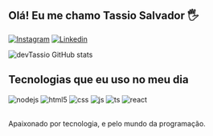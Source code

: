 ## Olá! Eu me chamo Tassio Salvador 🖐️

[![Instagram](https://img.shields.io/badge/Instagram-E4405F?style=for-the-badge&logo=instagram&logoColor=white)](https://instagram.com/tassio.dev)
[![Linkedin](https://img.shields.io/badge/LinkedIn-0077B5?style=for-the-badge&logo=linkedin&logoColor=white)](https://linkedin.com/in/tassio-salvador-32ba44164)


![devTassio GitHub stats](https://github-readme-stats.vercel.app/api?username=devTassio&hide=contribs,prs)

## Tecnologias que eu uso no meu dia

<div style="display: inline_block">
<img align="center" alt="nodejs" src="https://img.shields.io/badge/Node.js-43853D?style=for-the-badge&logo=node.js&logoColor=white" />
  <img align="center" alt="html5" src="https://img.shields.io/badge/HTML5-E34F26?style=for-the-badge&logo=html5&logoColor=white" />
  <img align="center" alt="css" src="https://img.shields.io/badge/CSS3-1572B6?style=for-the-badge&logo=css3&logoColor=white" />
  <img align="center" alt="js" src="https://img.shields.io/badge/JavaScript-F7DF1E?style=for-the-badge&logo=javascript&logoColor=black" />
  <img align="center" alt="ts" src="https://img.shields.io/badge/TypeScript-007ACC?style=for-the-badge&logo=typescript&logoColor=white" />
  <img align="center" alt="react" src="https://img.shields.io/badge/React-20232A?style=for-the-badge&logo=react&logoColor=61DAFB" />
</div><br/>

Apaixonado por tecnologia, e pelo mundo da programação.
